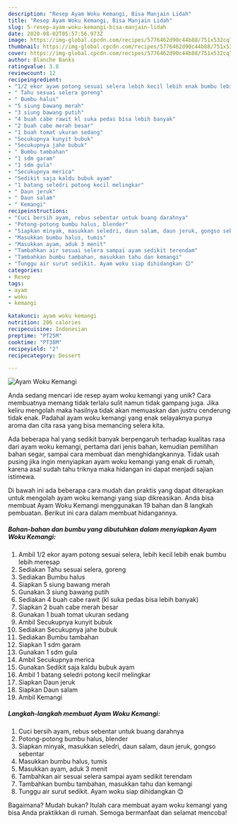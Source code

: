 ```yaml
---
description: "Resep Ayam Woku Kemangi, Bisa Manjain Lidah"
title: "Resep Ayam Woku Kemangi, Bisa Manjain Lidah"
slug: 5-resep-ayam-woku-kemangi-bisa-manjain-lidah
date: 2020-08-02T05:57:56.973Z
image: https://img-global.cpcdn.com/recipes/5776462d90c44b88/751x532cq70/ayam-woku-kemangi-foto-resep-utama.jpg
thumbnail: https://img-global.cpcdn.com/recipes/5776462d90c44b88/751x532cq70/ayam-woku-kemangi-foto-resep-utama.jpg
cover: https://img-global.cpcdn.com/recipes/5776462d90c44b88/751x532cq70/ayam-woku-kemangi-foto-resep-utama.jpg
author: Blanche Banks
ratingvalue: 3.8
reviewcount: 12
recipeingredient:
- "1/2 ekor ayam potong sesuai selera lebih kecil lebih enak bumbu lebih meresap"
- " Tahu sesuai selera goreng"
- " Bumbu halus"
- "5 siung bawang merah"
- "3 siung bawang putih"
- "4 buah cabe rawit kl suka pedas bisa lebih banyak"
- "2 buah cabe merah besar"
- "1 buah tomat ukuran sedang"
- "Secukupnya kunyit bubuk"
- "Secukupnya jahe bubuk"
- " Bumbu tambahan"
- "1 sdm garam"
- "1 sdm gula"
- "Secukupnya merica"
- "Sedikit saja kaldu bubuk ayam"
- "1 batang seledri potong kecil melingkar"
- " Daun jeruk"
- " Daun salam"
- " Kemangi"
recipeinstructions:
- "Cuci bersih ayam, rebus sebentar untuk buang darahnya"
- "Potong-potong bumbu halus, blender"
- "Siapkan minyak, masukkan seledri, daun salam, daun jeruk, gongso sebentar"
- "Masukkan bumbu halus, tumis"
- "Masukkan ayam, aduk 3 menit"
- "Tambahkan air sesuai selera sampai ayam sedikit terendam"
- "Tambahkan bumbu tambahan, masukkan tahu dan kemangi"
- "Tunggu air surut sedikit. Ayam woku siap dihidangkan 😊"
categories:
- Resep
tags:
- ayam
- woku
- kemangi

katakunci: ayam woku kemangi 
nutrition: 206 calories
recipecuisine: Indonesian
preptime: "PT25M"
cooktime: "PT38M"
recipeyield: "2"
recipecategory: Dessert

---
```



![Ayam Woku Kemangi](https://img-global.cpcdn.com/recipes/5776462d90c44b88/751x532cq70/ayam-woku-kemangi-foto-resep-utama.jpg)

Anda sedang mencari ide resep ayam woku kemangi yang unik? Cara membuatnya memang tidak terlalu sulit namun tidak gampang juga. Jika keliru mengolah maka hasilnya tidak akan memuaskan dan justru cenderung tidak enak. Padahal ayam woku kemangi yang enak selayaknya punya aroma dan cita rasa yang bisa memancing selera kita.

Ada beberapa hal yang sedikit banyak berpengaruh terhadap kualitas rasa dari ayam woku kemangi, pertama dari jenis bahan, kemudian pemilihan bahan segar, sampai cara membuat dan menghidangkannya. Tidak usah pusing jika ingin menyiapkan ayam woku kemangi yang enak di rumah, karena asal sudah tahu triknya maka hidangan ini dapat menjadi sajian istimewa.




Di bawah ini ada beberapa cara mudah dan praktis yang dapat diterapkan untuk mengolah ayam woku kemangi yang siap dikreasikan. Anda bisa membuat Ayam Woku Kemangi menggunakan 19 bahan dan 8 langkah pembuatan. Berikut ini cara dalam membuat hidangannya.

<!--inarticleads1-->

##### Bahan-bahan dan bumbu yang dibutuhkan dalam menyiapkan Ayam Woku Kemangi:

1. Ambil 1/2 ekor ayam potong sesuai selera, lebih kecil lebih enak bumbu lebih meresap
1. Sediakan  Tahu sesuai selera, goreng
1. Sediakan  Bumbu halus
1. Siapkan 5 siung bawang merah
1. Gunakan 3 siung bawang putih
1. Sediakan 4 buah cabe rawit (kl suka pedas bisa lebih banyak)
1. Siapkan 2 buah cabe merah besar
1. Gunakan 1 buah tomat ukuran sedang
1. Ambil Secukupnya kunyit bubuk
1. Sediakan Secukupnya jahe bubuk
1. Sediakan  Bumbu tambahan
1. Siapkan 1 sdm garam
1. Gunakan 1 sdm gula
1. Ambil Secukupnya merica
1. Gunakan Sedikit saja kaldu bubuk ayam
1. Ambil 1 batang seledri potong kecil melingkar
1. Siapkan  Daun jeruk
1. Siapkan  Daun salam
1. Ambil  Kemangi




<!--inarticleads2-->

##### Langkah-langkah membuat Ayam Woku Kemangi:

1. Cuci bersih ayam, rebus sebentar untuk buang darahnya
1. Potong-potong bumbu halus, blender
1. Siapkan minyak, masukkan seledri, daun salam, daun jeruk, gongso sebentar
1. Masukkan bumbu halus, tumis
1. Masukkan ayam, aduk 3 menit
1. Tambahkan air sesuai selera sampai ayam sedikit terendam
1. Tambahkan bumbu tambahan, masukkan tahu dan kemangi
1. Tunggu air surut sedikit. Ayam woku siap dihidangkan 😊




Bagaimana? Mudah bukan? Itulah cara membuat ayam woku kemangi yang bisa Anda praktikkan di rumah. Semoga bermanfaat dan selamat mencoba!
